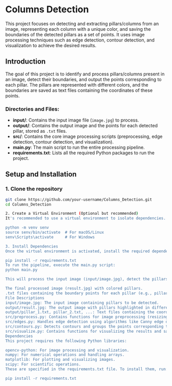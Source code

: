 # Columns Detection

This project focuses on detecting and extracting pillars/columns from an image, representing each column with a unique color, and saving the boundaries of the detected pillars as a set of points. It uses image processing techniques such as edge detection, contour detection, and visualization to achieve the desired results.

## Introduction

The goal of this project is to identify and process pillars/columns present in an image, detect their boundaries, and output the points corresponding to each pillar. The pillars are represented with different colors, and the boundaries are saved as text files containing the coordinates of these points.

### Directories and Files:

- **input/**: Contains the input image file (`image.jpg`) to process.
- **output/**: Contains the output image and the points for each detected pillar, stored as `.txt` files.
- **src/**: Contains the core image processing scripts (preprocessing, edge detection, contour detection, and visualization).
- **main.py**: The main script to run the entire processing pipeline.
- **requirements.txt**: Lists all the required Python packages to run the project.

## Setup and Installation

### 1. Clone the repository

```bash
git clone https://github.com/your-username/Columns_Detection.git
cd Columns_Detection  

2. Create a Virtual Environment (Optional but recommended)
It's recommended to use a virtual environment to isolate dependencies. You can create one using the following commands:

python -m venv senv
source senv/bin/activate  # For macOS/Linux
senv\Scripts\activate     # For Windows

3. Install Dependencies
Once the virtual environment is activated, install the required dependencies from requirements.txt:

pip install -r requirements.txt
To run the pipeline, execute the main.py script:
python main.py

This will process the input image (input/image.jpg), detect the pillars, and save the output in the output/ directory, including:

The final processed image (result.jpg) with colored pillars.
.txt files containing the boundary points for each pillar (e.g., pillar_1.txt, pillar_2.txt, etc.).
File Descriptions
input/image.jpg: The input image containing pillars to be detected.
output/result.jpg: The output image with pillars highlighted in different colors.
output/pillar_1.txt, pillar_2.txt, ...: Text files containing the coordinates of the boundaries of each detected pillar.
src/preprocess.py: Contains functions for image preprocessing (resizing, blurring, etc.).
src/edges.py: Handles edge detection using algorithms like Canny edge detection.
src/contours.py: Detects contours and groups the points corresponding to each pillar.
src/visualize.py: Contains functions for visualizing the results and saving the processed image and points.
Dependencies
This project requires the following Python libraries:

opencv-python: For image processing and visualization.
numpy: For numerical operations and handling arrays.
matplotlib: For plotting and visualizing images.
scipy: For scientific operations.
These are specified in the requirements.txt file. To install them, run:

pip install -r requirements.txt

